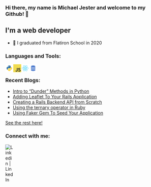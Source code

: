 ### Hi there, my name is Michael Jester and welcome to my Github! 👋

## I'm a web developer
- 🏫 I graduated from Flatiron School in 2020

### Languages and Tools:
<img align="left" alt="Python" height="25px" src="https://raw.githubusercontent.com/github/explore/80688e429a7d4ef2fca1e82350fe8e3517d3494d/topics/python/python.png" />
<img align="left" alt="JavaScript" height="25px" src="https://raw.githubusercontent.com/github/explore/80688e429a7d4ef2fca1e82350fe8e3517d3494d/topics/javascript/javascript.png" />
<img align="left" alt="React" height="25px" src="https://raw.githubusercontent.com/github/explore/80688e429a7d4ef2fca1e82350fe8e3517d3494d/topics/react/react.png" />
<img align="left" alt="SQL" height="25px" src="https://raw.githubusercontent.com/github/explore/80688e429a7d4ef2fca1e82350fe8e3517d3494d/topics/sql/sql.png" />

<br />

### Recent Blogs:
- [Intro to “Dunder” Methods in Python](https://medium.com/@m.jester.93/intro-to-dunder-methods-in-python-33e204f83709)
- [Adding Leaflet To Your Rails Application](https://medium.com/@m.jester.93/adding-leaflet-to-your-rails-application-c474fb6af2a2)
- [Creating a Rails Backend API from Scratch](https://medium.com/@m.jester.93/creating-a-rails-backend-api-from-scratch-fa774aada3f)
- [Using the ternary operator in Ruby](https://medium.com/@m.jester.93/using-the-ternary-operator-in-ruby-fbebc9f7214d)
- [Using Faker Gem To Seed Your Application](https://medium.com/@m.jester.93/using-faker-gem-to-seed-your-application-6a6ec4143542)

[See the rest here!](https://medium.com/@m.jester.93)

### Connect with me:

<a href="https://www.linkedin.com/in/michael-jester-2b959665/"><img align="left" alt="Linkedin | LinkedIn" width="25px" src="https://cdn.jsdelivr.net/npm/simple-icons@v3/icons/linkedin.svg" /></a>
